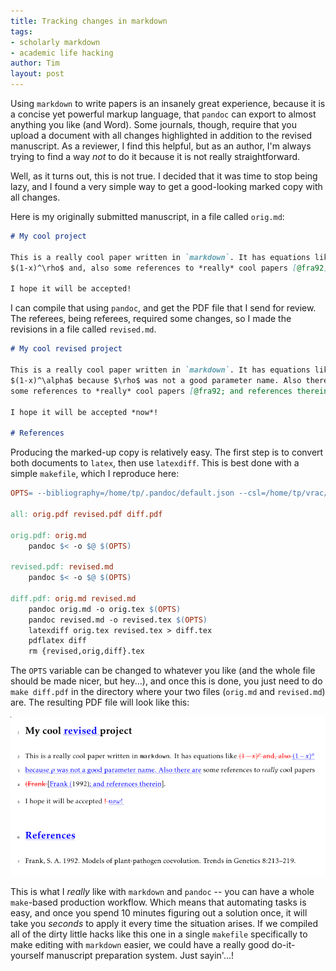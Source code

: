 ```yaml
---
title: Tracking changes in markdown
tags:
- scholarly markdown
- academic life hacking
author: Tim
layout: post
---
```


Using `markdown` to write papers is an insanely great experience, because
it is a concise yet powerful markup language, that `pandoc` can export to
almost anything you like (and Word). Some journals, though, require that you
upload a document with all changes highlighted in addition to the revised
manuscript. As a reviewer, I find this helpful, but as an author, I'm always
trying to find a way *not* to do it because it is not really straightforward.

Well, as it turns out, this is not true. I decided that it was time to stop
being lazy, and I found a very simple way to get a good-looking marked copy
with all changes.

Here is my originally submitted manuscript, in a file called `orig.md`:

``` markdown
# My cool project

This is a really cool paper written in `markdown`. It has equations like
$(1-x)^\rho$ and, also some references to *really* cool papers [@fra92].

I hope it will be accepted!
```

I can compile that using `pandoc`, and get the PDF file that I send for
review. The referees, being referees, required some changes, so I made the
revisions in a file called `revised.md`.

``` markdown
# My cool revised project

This is a really cool paper written in `markdown`. It has equations like
$(1-x)^\alpha$ because $\rho$ was not a good parameter name. Also there are
some references to *really* cool papers [@fra92; and references therein].

I hope it will be accepted *now*!

# References
```

Producing the marked-up copy is relatively easy. The first step is to convert
both documents to `latex`, then use `latexdiff`. This is best done with a
simple `makefile`, which I reproduce here:

``` makefile
OPTS= --bibliography=/home/tp/.pandoc/default.json --csl=/home/tp/vrac/styles/ecology.csl --template=template.tex

all: orig.pdf revised.pdf diff.pdf

orig.pdf: orig.md
	pandoc $< -o $@ $(OPTS)

revised.pdf: revised.md
	pandoc $< -o $@ $(OPTS)

diff.pdf: orig.md revised.md
	pandoc orig.md -o orig.tex $(OPTS)
	pandoc revised.md -o revised.tex $(OPTS)
	latexdiff orig.tex revised.tex > diff.tex
	pdflatex diff
	rm {revised,orig,diff}.tex
```

The `OPTS` variable can be changed to whatever you like (and the whole file
should be made nicer, but hey...), and once this is done, you just need to do
`make diff.pdf` in the directory where your two files (`orig.md` and `revised.md`)
are. The resulting PDF file will look like this:

![](/images/md-diff.png)

This is what I *really* like with `markdown` and `pandoc` -- you can have a
whole `make`-based production workflow. Which means that automating tasks
is easy, and once you spend 10 minutes figuring out a solution once, it
will take you *seconds* to apply it every time the situation arises. If we
compiled all of the dirty little hacks like this one in a single `makefile`
specifically to make editing with `markdown` easier, we could have a really
good do-it-yourself manuscript preparation system. Just sayin'...!

